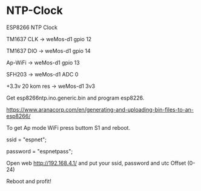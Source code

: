 # NTP-Clock

ESP8266 NTP Clock

TM1637 CLK -> weMos-d1 gpio 12

TM1637 DIO -> weMos-d1 gpio 14

Ap-WiFi -> weMos-d1 gpio 13

SFH203  -> weMos-d1 ADC 0

+3.3v 20 kom res -> weMos-d1 3v3


Get esp8266ntp.ino.generic.bin and program esp8226.

https://www.aranacorp.com/en/generating-and-uploading-bin-files-to-an-esp8266/

To get Ap mode WiFi press buttom S1 and reboot.

 ssid = "espnet";
 
 password = "espnetpass";
 
 Open web http://192.168.4.1/ and put your ssid, password and utc Offset (0-24)
 
 Reboot and profit!
